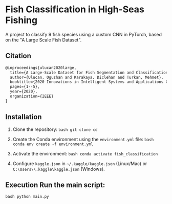 # Fish Classification in High-Seas Fishing 

A project to classify 9 fish species using a custom CNN in PyTorch, based on the "A Large Scale Fish Dataset". 

## Citation 

``` markdown
@inproceedings{ulucan2020large, 
  title={A Large-Scale Dataset for Fish Segmentation and Classification}, 
  author={Ulucan, Oguzhan and Karakaya, Diclehan and Turkan, Mehmet},
  booktitle={2020 Innovations in Intelligent Systems and Applications Conference (ASYU)}, 
  pages={1--5}, 
  year={2020}, 
  organization={IEEE} 
} 
```

## Installation 

1. Clone the repository: ```bash git clone cd ``` 

2. Create the Conda environment using the `environment.yml` file: ```bash conda env create -f environment.yml ``` 

3. Activate the environment: ```bash conda activate fish_classification ``` 

4. Configure `kaggle.json` in `~/.kaggle/kaggle.json` (Linux/Mac) or `C:\Users\\.kaggle\kaggle.json` (Windows). 

## Execution Run the main script: 

```bash python main.py ```